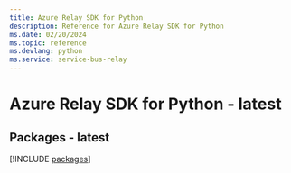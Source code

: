 ```yaml
---
title: Azure Relay SDK for Python
description: Reference for Azure Relay SDK for Python
ms.date: 02/20/2024
ms.topic: reference
ms.devlang: python
ms.service: service-bus-relay
---
```

# Azure Relay SDK for Python - latest
## Packages - latest
[!INCLUDE [packages](relay-index.md)]